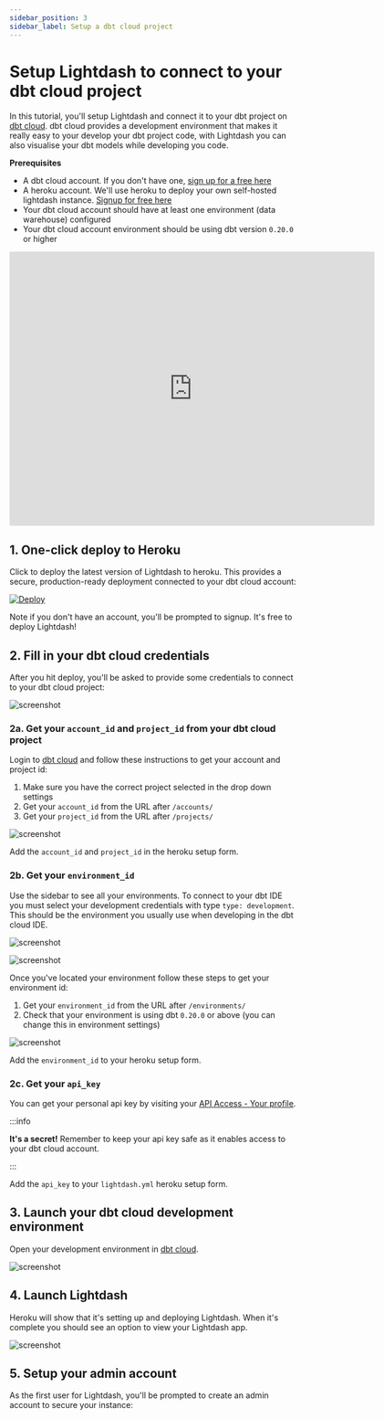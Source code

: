 ```yaml
---
sidebar_position: 3
sidebar_label: Setup a dbt cloud project
---
```


# Setup Lightdash to connect to your dbt cloud project

In this tutorial, you'll setup Lightdash and connect it to your dbt project on [dbt cloud](https://cloud.getdbt.com).
dbt cloud provides a development environment that makes it really easy to your develop your dbt project code, with
Lightdash you can also visualise your dbt models while developing you code.

**Prerequisites**
 - A dbt cloud account. If you don't have one, [sign up for a free here](https://cloud.getdbt.com/signup/)
 - A heroku account. We'll use heroku to deploy your own self-hosted lightdash instance. [Signup for free here](https://heroku.com)
 - Your dbt cloud account should have at least one environment (data warehouse) configured
 - Your dbt cloud account environment should be using dbt version `0.20.0` or higher

<iframe
    width="640"
    height="480"
    src="https://www.youtube.com/embed/joQD47r6-A4" title="Develop metrics in dbt Cloud with Lightdash" frameborder="0"
    allow="accelerometer; autoplay; clipboard-write; encrypted-media; gyroscope; picture-in-picture"
    allowfullscreen
  >
  </iframe>

## 1. One-click deploy to Heroku

Click to deploy the latest version of Lightdash to heroku. This provides a secure, production-ready deployment connected
to your dbt cloud account:

[![Deploy](https://www.herokucdn.com/deploy/button.svg)](https://heroku.com/deploy?template=https://github.com/lightdash/lightdash-deploy-heroku)

Note if you don't have an account, you'll be prompted to signup. It's free to deploy Lightdash!

## 2. Fill in your dbt cloud credentials

After you hit deploy, you'll be asked to provide some credentials to connect to your dbt cloud project:

![screenshot](assets/heroku-envvars.png)

### 2a. Get your `account_id` and `project_id` from your dbt cloud project

Login to [dbt cloud](https://cloud.getdbt.com) and follow these instructions to get your account and project id:

1. Make sure you have the correct project selected in the drop down settings
2. Get your `account_id` from the URL after `/accounts/`
3. Get your `project_id` from the URL after `/projects/`

![screenshot](assets/dbt-cloud-account-project.png)

Add the `account_id` and `project_id` in the heroku setup form.

### 2b. Get your `environment_id`

Use the sidebar to see all your environments. To connect to your dbt IDE you must select your development credentials with
type `type: development`. This should be the environment you usually use when developing in the dbt cloud IDE.

![screenshot](assets/dbt-cloud-sidebar.png)

![screenshot](assets/dbt-cloud-env-select.png)

Once you've located your environment follow these steps to get your environment id:

1. Get your `environment_id` from the URL after `/environments/`
2. Check that your environment is using dbt `0.20.0` or above (you can change this in environment settings)

![screenshot](assets/dbt-cloud-env-details.png)

Add the `environment_id` to your heroku setup form.

### 2c. Get your `api_key`

You can get your personal api key by visiting your [API Access - Your profile](https://cloud.getdbt.com/#/profile/api/).

:::info

**It's a secret!** Remember to keep your api key safe as it enables access to your dbt cloud account.

:::

Add the `api_key` to your `lightdash.yml` heroku setup form.

## 3. Launch your dbt cloud development environment

Open your development environment in [dbt cloud](https://cloud.getdbt.com).

![screenshot](assets/dbt-cloud-develop.png)

## 4. Launch Lightdash

Heroku will show that it's setting up and deploying Lightdash. When it's complete you should see an option to view
your Lightdash app.

![screenshot](assets/heroku-success.png)

## 5. Setup your admin account

As the first user for Lightdash, you'll be prompted to create an admin account to secure your instance:
